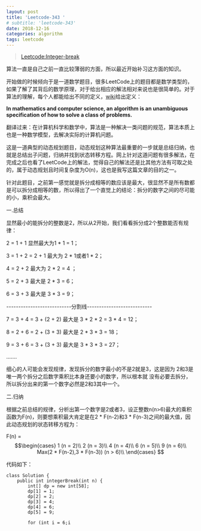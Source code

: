 ```yaml
---
layout: post
title: 'Leetcode-343 '
# subtitle: 'leetcode-343'
date: 2018-12-16
categories: algorithm
tags: leetcode
---
```


>[Leetcode:Integer-break](https://leetcode-cn.com/problems/integer-break/description/)

算法一直是自己之前一直比较薄弱的方面，所以最近开始补习这方面的知识。

开始做的时候倾向于是一道数学题目，很多LeetCode上的题目都是数学类型的，如果了解了其背后的数学原理，对于给出相应的解法相对来说也是很简单的。对于算法的理解，每个人都能给出不同的定义，[wiki](https://en.wikipedia.org/wiki/Algorithm)给出定义：

**In mathematics and computer science, an algorithm is an unambiguous specification of how to solve a class of problems.**

翻译过来：在计算机科学和数学中，算法是一种解决一类问题的规范，算法本质上也是一种数学模型，去解决实际的计算机问题。


这是一道典型的动态规划题目，动态规划这种算法最重要的一步就是总结归纳，也就是总结出子问题，归纳并找到状态转移方程。网上针对这道问题有很多解法，在完成之后也看了LeetCode上的解法，觉得自己的解法还是比其他方法有可取之处的，属于动态规划且时间复杂度为O(n)，这也是我写这篇文章的目的之一。

针对此题目，之前第一感觉就是拆分成相等的数应该是最大，很显然不是所有数都是可以拆分成相等的数，所以得出了一个直觉上的结论：拆分的数字之间的尽可能的小，乘积会最大。

一.总结

显然最小的能拆分的整数是2，所以从2开始，我们看看拆分成2个整数能否有规律：

2 = 1 + 1  显然最大为1 * 1 = 1；

3 = 1 + 2 = 2 + 1 最大为 2 * 1或者1 * 2；

4 = 2 + 2  最大为 2 * 2 = 4 ；

5 = 2 + 3  最大是 2 * 3 = 6；

6 = 3 + 3 最大是 3 * 3 = 9；

---------------------------分割线---------------------------

7 = 3 + 4 = 3 + (2 + 2)  最大是 3 * 2 * 2 = 3 * 4 = 12；

8 = 2 + 6 = 2 + (3 + 3) 最大是 2 * 3 * 3 = 18；

9 = 3 + 6 = 3 + (3 + 3) 最大是 3 * 3 * 3 = 27；

.......

细心的人可能会发现规律，发现拆分的数字最小的不是2就是3，这是因为 2和3是唯一两个拆分之后数字乘积比本身还要小的数字，所以根本就
没有必要去拆分，所以拆分出来的第一个数字必然是2和3其中一个。

二.归纳

根据之前总结的规律，分析出第一个数字是2或者3，设正整数n(n>6)最大的乘积函数为F(n)，则要想乘积最大肯定是在2 * F(n-2)和3 * F(n-3)之间的最大值，因此动态规划的状态转移方程为：

F(n) = $$\begin{cases}
1 (n = 2)\\
2 (n = 3)\\
4 (n = 4)\\
6 (n = 5)\\
9 (n = 6)\\
Max(2 * F(n-2),3 * F(n-3)) (n > 6)\\
\end{cases}
$$

代码如下：

<pre><code class="language-java">class Solution {
    public int integerBreak(int n) {
        int[] dp = new int[58];
        dp[1] = 1;
        dp[2] = 2;
        dp[3] = 4;
        dp[4] = 6;
        dp[5] = 9;

        for (int i = 6;i<n;i++) {
            dp[i] = Math.max(2 * dp[i-2], 3 * dp[i-3]);
        }
    
        return dp[n-1];
}
</code></pre>
